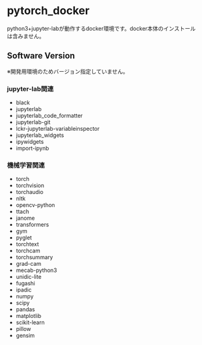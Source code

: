 # pytorch_docker
python3+jupyter-labが動作するdocker環境です。docker本体のインストールは含みません。

## Software Version
※開発用環境のためバージョン指定していません。

### jupyter-lab関連
- black
- jupyterlab
- jupyterlab_code_formatter
- jupyterlab-git
- lckr-jupyterlab-variableinspector
- jupyterlab_widgets
- ipywidgets
- import-ipynb

### 機械学習関連    
- torch
- torchvision
- torchaudio
- nltk
- opencv-python
- ttach
- janome
- transformers
- gym
- pyglet
- torchtext
- torchcam
- torchsummary
- grad-cam
- mecab-python3
- unidic-lite
- fugashi
- ipadic
- numpy
- scipy
- pandas
- matplotlib
- scikit-learn
- pillow
- gensim
